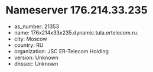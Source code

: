 # Nameserver 176.214.33.235

* as_number: 21353
* name: 176x214x33x235.dynamic.tula.ertelecom.ru.
* city: Moscow
* country: RU
* organization: JSC ER-Telecom Holding
* version: Unknown
* dnssec: Unknown
